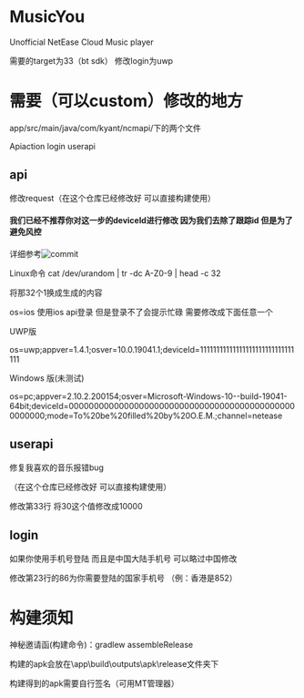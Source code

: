 # MusicYou
Unofficial NetEase Cloud Music player


需要的target为33（bt sdk） 修改login为uwp


# 需要（可以custom）修改的地方

app/src/main/java/com/kyant/ncmapi/下的两个文件

Apiaction login  userapi

## api
修改request（在这个仓库已经修改好 可以直接构建使用）

#### 我们已经不推荐你对这一步的deviceId进行修改 因为我们去除了跟踪id 但是为了避免风控

详细参考![commit](https://github.com/GuihongWang/MusicYou/commit/5fca4b9b0c5e13e6370a64358fdc03d27ce8f07f)

Linux命令 cat /dev/urandom | tr -dc A-Z0-9 | head -c 32


将那32个1换成生成的内容

os=ios 使用ios api登录 但是登录不了会提示忙碌 需要修改成下面任意一个

UWP版


os=uwp;appver=1.4.1;osver=10.0.19041.1;deviceId=11111111111111111111111111111111


Windows 版(未测试)


os=pc;appver=2.10.2.200154;osver=Microsoft-Windows-10--build-19041-64bit;deviceId=0000000000000000000000000000000000000000000000000000;mode=To%20be%20filled%20by%20O.E.M.;channel=netease


## userapi 
修复我喜欢的音乐报错bug


（在这个仓库已经修改好 可以直接构建使用）


修改第33行 将30这个值修改成10000


## login 


如果你使用手机号登陆 而且是中国大陆手机号 可以略过中国修改


修改第23行的86为你需要登陆的国家手机号 （例：香港是852）


# 构建须知


神秘邀请函(构建命令)：gradlew assembleRelease


构建的apk会放在\app\build\outputs\apk\release文件夹下


构建得到的apk需要自行签名（可用MT管理器）

